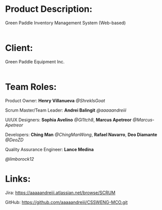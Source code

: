 # Product Description: 
Green Paddle Inventory Management System (Web-based)
<br><br>


# Client: 
Green Paddle Equipment Inc.
<br><br>


# Team Roles:

Product Owner: __Henry Villanueva__ _@ShrekIsGoat_

Scrum Master/Team Leader: __Andrei Balingit__ _@aaaaandreiii_

UI/UX Designers: __Sophia Avelino__ _@Gl1tch8_, __Marcus Apetreor__ _@Marcus-Apetreor_

Developers: __Ching Man__ _@ChingManWong_, __Rafael Navarro__, __Deo Diamante__ _@DeoZD_

Quality Assurance Engineer: __Lance Medina__

_@limborock12_

# Links:

Jira: https://aaaaandreiii.atlassian.net/browse/SCRUM

GitHub: https://github.com/aaaaandreiii/CSSWENG-MCO.git
